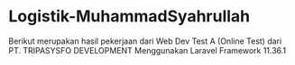 # Logistik-MuhammadSyahrullah
Berikut merupakan hasil pekerjaan dari Web Dev Test A (Online Test) dari PT. TRIPASYSFO DEVELOPMENT
Menggunakan Laravel Framework 11.36.1 

